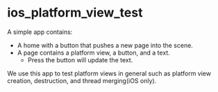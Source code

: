 # ios_platform_view_test

A simple app contains:

* A home with a button that pushes a new page into the scene.
* A page contains a platform view, a button, and a text.
    * Press the button will update the text.

We use this app to test platform views in general such as platform view creation, destruction, and thread merging(iOS only).
